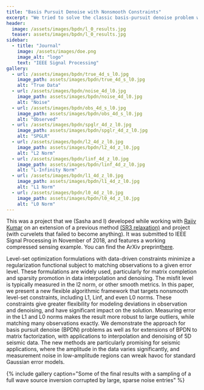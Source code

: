 ```yaml
---
title: "Basis Pursuit Denoise with Nonsmooth Constraints"
excerpt: "We tried to solve the classic basis-pursuit denoise problem where we enforced sparsity in the solution and the observed data."
header:
  image: /assets/images/bpdn/l_0_results.jpg
  teaser: assets/images/bpdn/l_0_results.jpg
sidebar:
  - title: "Journal"
    image: /assets/images/doe.png
    image_alt: "logo"
    text: "IEEE Signal Processing"
gallery:
  - url: /assets/images/bpdn/true_4d_s_l0.jpg
    image_path: assets/images/bpdn/true_4d_s_l0.jpg
    alt: "True Data"
  - url: /assets/images/bpdn/noise_4d_l0.jpg
    image_path: assets/images/bpdn/noise_4d_l0.jpg
    alt: "Noise"
  - url: /assets/images/bpdn/obs_4d_s_l0.jpg
    image_path: assets/images/bpdn/obs_4d_s_l0.jpg
    alt: "Observed"
  - url: /assets/images/bpdn/spglr_4d_z_l0.jpg
    image_path: assets/images/bpdn/spglr_4d_z_l0.jpg
    alt: "SPGLR"
  - url: /assets/images/bpdn/l2_4d_z_l0.jpg
    image_path: assets/images/bpdn/l2_4d_z_l0.jpg
    alt: "L2 Norm"
  - url: /assets/images/bpdn/linf_4d_z_l0.jpg
    image_path: assets/images/bpdn/linf_4d_z_l0.jpg
    alt: "L-Infinity Norm"
  - url: /assets/images/bpdn/l1_4d_z_l0.jpg
    image_path: assets/images/bpdn/l1_4d_z_l0.jpg
    alt: "L1 Norm"
  - url: /assets/images/bpdn/l0_4d_z_l0.jpg
    image_path: assets/images/bpdn/l0_4d_z_l0.jpg
    alt: "L0 Norm"
---
```

This was a project that we (Sasha and I) developed while working with [Rajiv Kumar](https://ca.linkedin.com/in/rajiv-kumar-63031a9) on an extension of a previous method [(SR3 relaxation)](https://arxiv.org/pdf/1807.05411.pdf) and project (with curvelets that failed to become anything). It was submitted to IEEE Signal Processing in November of 2018, and features a working compressed sensing example. You can find the ArXiv preprint[here](https://arxiv.org/pdf/1811.11633.pdf).

Level-set optimization formulations with data-driven constraints minimize a regularization functional subject to matching observations to a given error level. These formulations are widely used, particularly for matrix completion and sparsity promotion in data interpolation and denoising. The misfit level is typically measured in the l2 norm, or other smooth metrics. In this paper, we present a new flexible algorithmic framework that targets nonsmooth level-set constraints, including L1, Linf, and even L0 norms. These constraints give greater flexibility for modeling deviations in observation and denoising, and have significant impact on the solution. Measuring error in the L1 and L0 norms makes the result more robust to large outliers, while matching many observations exactly. We demonstrate the approach for basis pursuit denoise (BPDN) problems as well as for extensions of BPDN to matrix factorization, with applications to interpolation and denoising of 5D seismic data. The new methods are particularly promising for seismic applications, where the amplitude in the data varies significantly, and measurement noise in low-amplitude regions can wreak havoc for standard Gaussian error models.

{% include gallery caption="Some of the final results with a sampling of a full wave source inversion corrupted by large, sparse noise entries" %}
